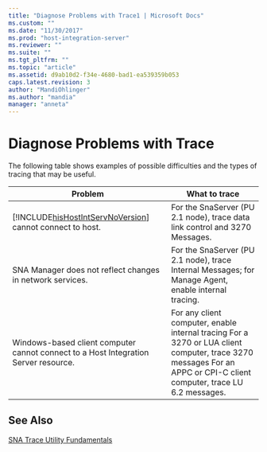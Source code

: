 ```yaml
---
title: "Diagnose Problems with Trace1 | Microsoft Docs"
ms.custom: ""
ms.date: "11/30/2017"
ms.prod: "host-integration-server"
ms.reviewer: ""
ms.suite: ""
ms.tgt_pltfrm: ""
ms.topic: "article"
ms.assetid: d9ab10d2-f34e-4680-bad1-ea539359b053
caps.latest.revision: 3
author: "MandiOhlinger"
ms.author: "mandia"
manager: "anneta"
---
```

# Diagnose Problems with Trace
The following table shows examples of possible difficulties and the types of tracing that may be useful.  
  
|Problem|What to trace|  
|-------------|-------------------|  
|[!INCLUDE[hisHostIntServNoVersion](../includes/hishostintservnoversion-md.md)] cannot connect to host.|For the SnaServer (PU 2.1 node), trace data link control and 3270 Messages.|  
|SNA Manager does not reflect changes in network services.|For the SnaServer (PU 2.1 node), trace Internal Messages; for Manage Agent, enable internal tracing.|  
|Windows-based client computer cannot connect to a Host Integration Server resource.|For any client computer, enable internal tracing For a 3270 or LUA client computer, trace 3270 messages For an APPC or CPI-C client computer, trace LU 6.2 messages.|  
  
## See Also  
 [SNA Trace Utility Fundamentals](../core/sna-trace-utility-fundamentals1.md)